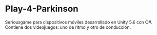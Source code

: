 # Play-4-Parkinson
Seriousgame para dispositivos móviles desarrollado en Unity 5.6 con C#. Contiene dos videojuegos: uno de ritmo y otro de conducción.
